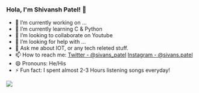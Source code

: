 ### Hola, I'm Shivansh Patel! 👋

- 🔭 I’m currently working on ...
- 🌱 I’m currently learning C & Python
- 👯 I’m looking to collaborate on Youtube
- 🤔 I’m looking for help with ...
- 💬 Ask me about IOT, or any tech releted stuff.
- 📫 How to reach me: [Twitter - @sivans_patel](https://twitter.com/sivans_patel) [Instagram - @sivans.patel](https://www.instagram.com/sivans.patel/)
- 😄 Pronouns: He/His
- ⚡ Fun fact: I spent almost 2-3 Hours listening songs everyday!

<img src="https://github-readme-stats.vercel.app/api?username=sivanspatel&&show_icon=true&title_color=ffffff&icon_color=bb2acf&text_color=daf7dc&bg_color=191919">
